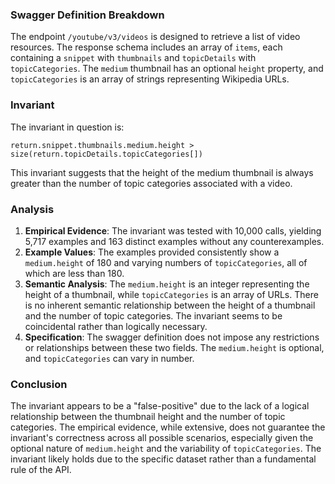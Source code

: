 ### Swagger Definition Breakdown
The endpoint `/youtube/v3/videos` is designed to retrieve a list of video resources. The response schema includes an array of `items`, each containing a `snippet` with `thumbnails` and `topicDetails` with `topicCategories`. The `medium` thumbnail has an optional `height` property, and `topicCategories` is an array of strings representing Wikipedia URLs.

### Invariant
The invariant in question is:

`return.snippet.thumbnails.medium.height > size(return.topicDetails.topicCategories[])`

This invariant suggests that the height of the medium thumbnail is always greater than the number of topic categories associated with a video.

### Analysis
1. **Empirical Evidence**: The invariant was tested with 10,000 calls, yielding 5,717 examples and 163 distinct examples without any counterexamples.
2. **Example Values**: The examples provided consistently show a `medium.height` of 180 and varying numbers of `topicCategories`, all of which are less than 180.
3. **Semantic Analysis**: The `medium.height` is an integer representing the height of a thumbnail, while `topicCategories` is an array of URLs. There is no inherent semantic relationship between the height of a thumbnail and the number of topic categories. The invariant seems to be coincidental rather than logically necessary.
4. **Specification**: The swagger definition does not impose any restrictions or relationships between these two fields. The `medium.height` is optional, and `topicCategories` can vary in number.

### Conclusion
The invariant appears to be a "false-positive" due to the lack of a logical relationship between the thumbnail height and the number of topic categories. The empirical evidence, while extensive, does not guarantee the invariant's correctness across all possible scenarios, especially given the optional nature of `medium.height` and the variability of `topicCategories`. The invariant likely holds due to the specific dataset rather than a fundamental rule of the API.
